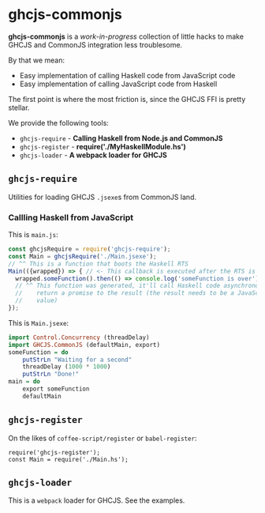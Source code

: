 # ghcjs-commonjs
**ghcjs-commonjs** is a _work-in-progress_ collection of little hacks to make
GHCJS and CommonJS integration less troublesome.

By that we mean:
- Easy implementation of calling Haskell code from JavaScript code
- Easy implementation of calling JavaScript code from Haskell

The first point is where the most friction is, since the GHCJS FFI is pretty
stellar.

We provide the following tools:

- `ghcjs-require`     - **Calling Haskell from Node.js and CommonJS**
- `ghcjs-register`    - **require('./MyHaskellModule.hs')**
- `ghcjs-loader`      - **A webpack loader for GHCJS**

## `ghcjs-require`
Utilities for loading GHCJS `.jsexe`s from CommonJS land.

### Callling Haskell from JavaScript
This is `main.js`:
```javascript
const ghcjsRequire = require('ghcjs-require');
const Main = ghcjsRequire('./Main.jsexe');
// ^^ This is a function that boots the Haskell RTS
Main(({wrapped}) => { // <- This callback is executed after the RTS is loaded
  wrapped.someFunction().then(() => console.log('someFunction is over'));
  // ^^ This function was generated, it'll call Haskell code asynchronously and
  //    return a promise to the result (the result needs to be a JavaScript
  //    value)
});
```

This is `Main.jsexe`:
```haskell
import Control.Concurrency (threadDelay)
import GHCJS.CommonJS (defaultMain, export)
someFunction = do
    putStrLn "Waiting for a second"
    threadDelay (1000 * 1000)
    putStrLn "Done!"
main = do
    export someFunction
    defaultMain
```

## `ghcjs-register`
On the likes of `coffee-script/register` or `babel-register`:
```
require('ghcjs-register');
const Main = require('./Main.hs');
```

## `ghcjs-loader`
This is a `webpack` loader for GHCJS. See the examples.
